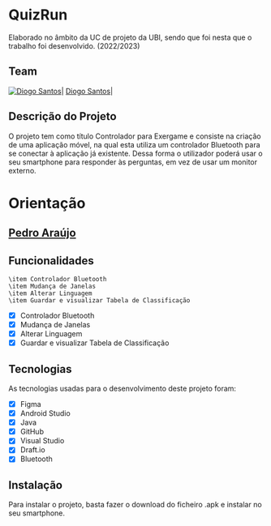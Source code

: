 # QuizRun
Elaborado no âmbito da UC de projeto da UBI, sendo que foi nesta que o trabalho foi desenvolvido. (2022/2023)

## Team
[![Diogo Santos](https://avatars.githubusercontent.com/u/96886187?s=100&v=4)](https://github.com/DidiTuga)|
[Diogo Santos](https://github.com/DidiTuga)|  

## Descrição do Projeto

O projeto tem como título Controlador para Exergame e consiste na criação de uma aplicação móvel, na qual esta utiliza um controlador Bluetooth para se conectar à aplicação já existente. Dessa forma o utilizador poderá usar o seu smartphone para responder às perguntas, em vez de usar um monitor externo. 

# Orientação
## [Pedro Araújo](https://www.ubi.pt/Pessoa/paraujo)

## Funcionalidades
    \item Controlador Bluetooth
    \item Mudança de Janelas
    \item Alterar Linguagem
    \item Guardar e visualizar Tabela de Classificação

- [x] Controlador Bluetooth
- [x] Mudança de Janelas
- [x] Alterar Linguagem
- [x] Guardar e visualizar Tabela de Classificação

## Tecnologias
As tecnologias usadas para o desenvolvimento deste projeto foram:
- [x] Figma
- [x] Android Studio
- [x] Java
- [x] GitHub
- [x] Visual Studio
- [x] Draft.io
- [x] Bluetooth

## Instalação 
Para instalar o projeto, basta fazer o download do ficheiro .apk e instalar no seu smartphone.

